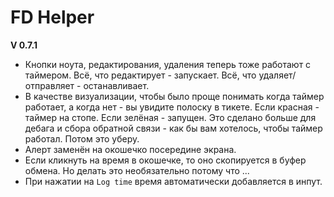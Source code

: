# FD Helper

**V 0.7.1**

* Кнопки ноута, редактирования, удаления теперь тоже работают с таймером. Всё, что редактирует - запускает. Всё, что удаляет/отправляет - останавливает.
* В качестве визуализации, чтобы было проще понимать когда таймер работает, а когда нет - вы увидите полоску в тикете. Если красная - таймер на стопе. Если зелёная - запущен. Это сделано больше для дебага и сбора обратной связи - как бы вам хотелось, чтобы таймер работал. Потом это уберу.
* Алерт заменён на окошечко посередине экрана.
* Если кликнуть на время в окошечке, то оно скопируется в буфер обмена. Но делать это необязательно потому что ...
* При нажатии на `Log time` время автоматически добавляется в инпут.
